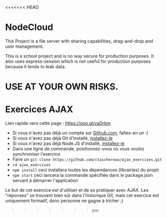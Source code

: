 <<<<<<< HEAD
# NodeCloud

This Project is a file server with sharing capabilities, drag-and-drop and user management. 

This is a school project and is no way secure for production purposes. It also uses express-session which is not useful for production purposes because it tends to leak data.

USE AT YOUR OWN RISKS.
=======
# Exercices AJAX

Lien rapide vers cette page : https://goo.gl/vaDrbm

- Si vous n'avez pas déjà un compte sur [Github.com](https://github.com), faites-en un :)
- Si vous n'avez pas déjà Git d'installé, [installez-le](https://git-scm.com/downloads)
- Si vous n'avez pas déjà Node.JS d'installé, [installez-le](https://nodejs.org/en/download/)
- Dans une ligne de commande, positionnez-vous où vous voulez synchroniser l'exercice
- Faire un `git clone https://github.com/ctaschereau/ajax_exercises.git`
- `cd ajax_exercises`
- `npm install` ceci installera toutes les dépendances (librairies) du projet
- `npm start` ceci lancera la commande spécifiée dans le package.json servant à démarrer l'application

Le but de cet exercice est d'utiliser et de se pratiquer avec AJAX. 
Les "réponses" se trouvent bien sûr dans l'historique Git, mais cet exercice est uniquement formatif, 
donc personne ne gagne à tricher ;) 
>>>>>>> pm
